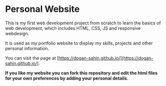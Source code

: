 # Personal Website
This is my first web development project from scratch to learn the basics of web development, which includes HTML, CSS, JS and responsive webdesign.

It is used as my portfolio website to display my skills, projects and other personal information.

You can visit the page at [https://dogan-sahin.github.io/](https://dogan-sahin.github.io/).



**If you like my website you can fork this repository and edit the html files for your own preferences by adding your personal details.**
